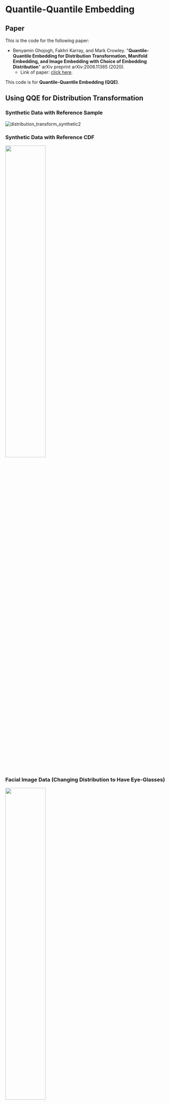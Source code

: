 # Quantile-Quantile Embedding

## Paper

This is the code for the following paper:

- Benyamin Ghojogh, Fakhri Karray, and Mark Crowley. "**Quantile-Quantile Embedding for Distribution Transformation, Manifold Embedding, and Image Embedding with Choice of Embedding Distribution**" arXiv preprint arXiv:2006.11385 (2020).
  - Link of paper: [click here](https://arxiv.org/abs/2006.11385).

This code is for **Quantile-Quantile Embedding (QQE)**.

## Using QQE for Distribution Transformation

### Synthetic Data with Reference Sample

![distribution_transform_synthetic2](https://user-images.githubusercontent.com/66282117/85348760-94bc8e00-b4ca-11ea-83a2-034a2a1bb3ed.png)

### Synthetic Data with Reference CDF

<img src="https://user-images.githubusercontent.com/66282117/85349033-5a072580-b4cb-11ea-8dc1-fb8bee15d5ab.png" width="50%">

### Facial Image Data (Changing Distribution to Have Eye-Glasses)

<img src="https://user-images.githubusercontent.com/66282117/85349091-83c04c80-b4cb-11ea-8c44-bcc87eb1f7fe.png" width="50%">

## Manifold Embedding

### Synthetic Data



### MNIST Digit Data

![manifoldEmbedding_mnist-1](https://user-images.githubusercontent.com/66282117/85349138-abafb000-b4cb-11ea-8587-0945df97c696.png)

### An Example of Progress of Algorithm

![manifoldEmbedding_mnist_iterations-1](https://user-images.githubusercontent.com/66282117/85349171-bd915300-b4cb-11ea-8866-0f5a09195a83.png)

## Use of QQE for Separation of Classes

![class_separation-1](https://user-images.githubusercontent.com/66282117/85349190-d00b8c80-b4cb-11ea-8a99-a4219b9236f1.png)


